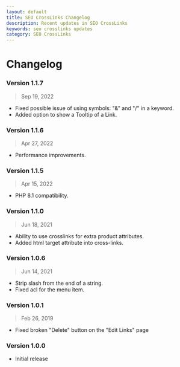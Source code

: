 ```yaml
---
layout: default
title: SEO CrossLinks Changelog
description: Recent updates in SEO CrossLinks
keywords: seo crosslinks updates
category: SEO CrossLinks
---
```


# Changelog

### Version 1.1.7
> Sep 19, 2022

  - Fixed possible issue of using symbols: "&" and "/" in a keyword.
  - Added option to show a Tooltip of a Link.

### Version 1.1.6
> Apr 27, 2022

  - Performance improvements.

### Version 1.1.5
> Apr 15, 2022

  - PHP 8.1 compatibility.

### Version 1.1.0

> Jun 18, 2021

  -  Ability to use crosslinks for extra product attributes.
  -  Added html target attribute into cross-links.

### Version 1.0.6

> Jun 14, 2021

 -  Strip slash from the end of a string.
 -  Fixed acl for the menu item.

### Version 1.0.1

> Feb 26, 2019

 -  Fixed broken "Delete" button on the "Edit Links" page

### Version 1.0.0

 -  Initial release
